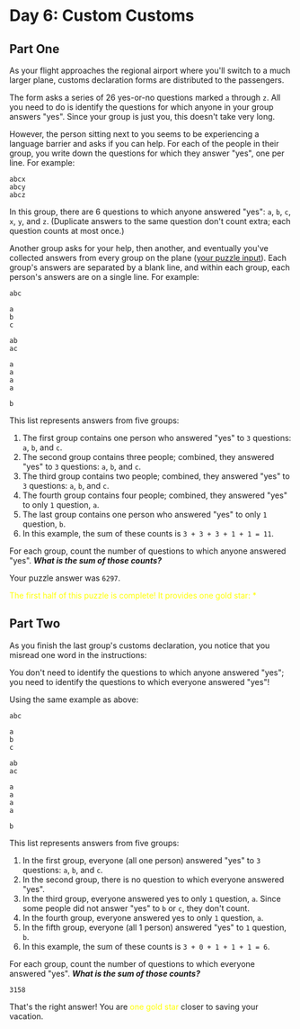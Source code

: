 # Day 6: Custom Customs

## Part One

As your flight approaches the regional airport where you'll switch to a much larger plane, customs declaration forms are
distributed to the passengers.

The form asks a series of 26 yes-or-no questions marked `a` through `z`. All you need to do is identify the questions
for which anyone in your group answers "yes".
Since your group is just you, this doesn't take very long.

However, the person sitting next to you seems to be experiencing a language barrier and asks if you can help.
For each of the people in their group, you write down the questions for which they answer "yes", one per line.
For example:
```text
abcx
abcy
abcz
```
In this group, there are 6 questions to which anyone answered "yes": `a`, `b`, `c`, `x`, `y`, and `z`.
(Duplicate answers to the same question don't count extra; each question counts at most once.)

Another group asks for your help, then another, and eventually you've collected answers from every group on the plane
([your puzzle input](data.txt)).
Each group's answers are separated by a blank line, and within each group, each person's answers are on a single line.
For example:
```text
abc

a
b
c

ab
ac

a
a
a
a

b
```

This list represents answers from five groups:

1. The first group contains one person who answered "yes" to `3` questions: `a`, `b`, and `c`.
1. The second group contains three people; combined, they answered "yes" to `3` questions: `a`, `b`, and `c`.
1. The third group contains two people; combined, they answered "yes" to `3` questions: `a`, `b`, and `c`.
1. The fourth group contains four people; combined, they answered "yes" to only `1` question, `a`.
1. The last group contains one person who answered "yes" to only `1` question, `b`.
1. In this example, the sum of these counts is `3 + 3 + 3 + 1 + 1 = 11`.

For each group, count the number of questions to which anyone answered "yes".
***What is the sum of those counts?***

Your puzzle answer was `6297`.

<span style="color:yellow">The first half of this puzzle is complete! It provides one gold star: *</span>

## Part Two
As you finish the last group's customs declaration, you notice that you misread one word in the instructions:

You don't need to identify the questions to which anyone answered "yes"; you need to identify the questions to which
everyone answered "yes"!

Using the same example as above:
```text
abc

a
b
c

ab
ac

a
a
a
a

b
```
This list represents answers from five groups:

1. In the first group, everyone (all one person) answered "yes" to `3` questions: `a`, `b`, and `c`.
1. In the second group, there is no question to which everyone answered "yes".
1. In the third group, everyone answered yes to only `1` question, `a`. Since some people did not answer "yes" to `b` or
   `c`, they don't count.
1. In the fourth group, everyone answered yes to only `1` question, `a`.
1. In the fifth group, everyone (all 1 person) answered "yes" to `1` question, `b`.
1. In this example, the sum of these counts is `3 + 0 + 1 + 1 + 1 = 6`.

For each group, count the number of questions to which everyone answered "yes".
***What is the sum of those counts?***

`3158`

That's the right answer! You are <span style="color:yellow">one gold star</span> closer to saving your vacation.